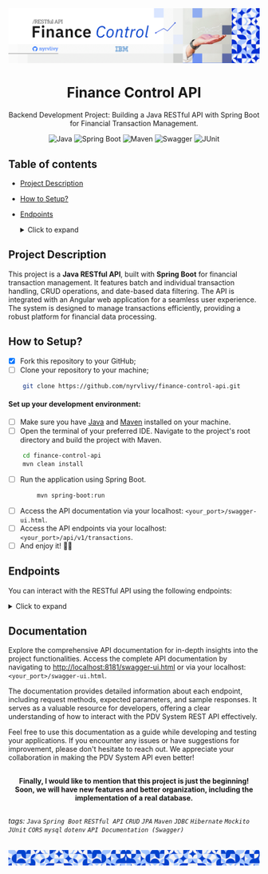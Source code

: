 <div align="center">
  <img alt="Finance Control API Banner" src="./assets/images/api-header.png">
</div>

<h1 align="center">Finance Control API</h1>
<p align="center">Backend Development Project: Building a Java RESTful API with Spring Boot for Financial Transaction Management.</p>

<div align="center">

![Java](https://img.shields.io/badge/Java-v11-red)
![Spring Boot](https://img.shields.io/badge/Spring_Boot-v2.6.3-green)
![Maven](https://img.shields.io/badge/Maven-v3.8.1-blue)
![Swagger](https://img.shields.io/badge/Swagger-v3.0.0-brightgreen)
![JUnit](https://img.shields.io/badge/JUnit-v5.7.0-yellow)

</div>

##

## Table of contents

* [Project Description](#project-description)
* [How to Setup?](#how-to-setup)
* [Endpoints](#endpoints)
    <details>
    <summary>Click to expand</summary>

    - [Find All Transactions](#find-all-transactions)
    - [Create Transaction](#create-transaction)
    - [Update Transaction](#update-transaction)
    - [Delete Transaction](#delete-transaction)
    - [Filter by Date](#filter-by-date)
    - [Filter by Category](#filter-by-category)

  </details>

##

## Project Description

This project is a **Java RESTful API**, built with **Spring Boot** for financial transaction management. It features batch and
individual transaction handling, CRUD operations, and date-based data filtering. The API is integrated with an Angular web
application for a seamless user experience. The system is designed to manage transactions efficiently, providing a robust platform
for financial data processing.

##

## How to Setup?

- [x] Fork this repository to your GitHub;
- [ ] Clone your repository to your machine;

```bash
    git clone https://github.com/nyrvlivy/finance-control-api.git
```

#### Set up your development environment:

- [ ] Make sure you have [Java](https://www.oracle.com/java/technologies/javase-downloads.html)
  and [Maven](https://maven.apache.org/download.cgi) installed on your machine.
- [ ] Open the terminal of your preferred IDE. Navigate to the project's root directory and build the project with Maven.

```bash
    cd finance-control-api
    mvn clean install
```

- [ ] Run the application using Spring Boot.

```bash
        mvn spring-boot:run
```

- [ ] Access the API documentation via your localhost: `<your_port>/swagger-ui.html`.
- [ ] Access the API endpoints via your localhost: `<your_port>/api/v1/transactions`.
- [ ] And enjoy it! 🎊👏

##

## Endpoints

You can interact with the RESTful API using the following endpoints:

<details>
<summary>Click to expand</summary>

### Find All Transactions

Retrieve a list of all transactions or filter transactions by date and/or category.

```bash
    GET localhost:8080/transactions?date=<yyyy-MM-dd>&category=<category>
```

### Create Transaction

Add new transactions to the system.

```bash
    POST localhost:8080/transactions
```

Provide transaction details in the request body as per the example below:

```json
{
  "date": "2025-01-01",
  "value": 100.00,
  "category": "Food"
}
```

### Update Transaction

Update existing transaction details by transaction ID.

```bash
    PUT localhost:8080/transactions/{id}
```

Include updated transaction information in the request body.

```json
{
  "date": "2025-01-01",
  "value": 150.00,
  "category": "Games"
}
```

### Delete Transaction

Remove a transaction from the system using its ID.

```bash
    DELETE localhost:8080/transactions/{id}
```

### Filter by Date

Retrieve transactions filtered by a specific date.

```bash
    GET localhost:8080/transactions?date=<yyyy-MM-dd>
```

### Filter by Category

Retrieve transactions filtered by a specific category.

```bash
    GET localhost:8080/transactions?category=<category>
```
</details>

##

## Documentation

Explore the comprehensive API documentation for in-depth insights into the project functionalities. Access the complete API
documentation by navigating to [http://localhost:8181/swagger-ui.html](http://localhost:8181/swagger-ui.html) or via your
localhost: `<your_port>/swagger-ui.html`.

The documentation provides detailed information about each endpoint, including request methods, expected parameters, and sample
responses. It serves as a valuable resource for developers, offering a clear understanding of how to interact with the PDV System
REST API effectively.

Feel free to use this documentation as a guide while developing and testing your applications. If you encounter any issues or have
suggestions for improvement, please don't hesitate to reach out. We appreciate your collaboration in making the PDV System API
even better!

##

<div align="center">

**Finally, I would like to mention that this project is just the beginning! Soon, we will have new features and better
organization, including the implementation of a real database.**

</div>

##

###### tags: `Java` `Spring Boot` `RESTful API` `CRUD` `JPA` `Maven` `JDBC` `Hibernate` `Mockito` `JUnit` `CORS`  `mysql` `dotenv` `API Documentation (Swagger)`

<div align="center">
  <img alt="GitHub Header Banner" src="./assets/images/api-footer.png">
</div>

